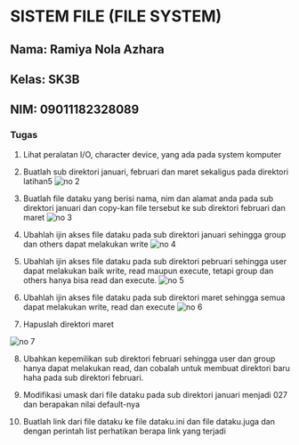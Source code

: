 # SISTEM FILE (FILE SYSTEM)


## Nama: Ramiya Nola Azhara
## Kelas: SK3B
## NIM: 09011182328089


### Tugas

1. Lihat peralatan I/O, character device, yang ada pada system komputer





2. Buatlah sub direktori januari, februari dan maret sekaligus pada direktori latihan5
   ![no 2](https://github.com/user-attachments/assets/54526b84-d841-4d21-9029-59cce3da639f)


3. Buatlah file dataku yang berisi nama, nim dan alamat anda pada sub direktori januari
dan copy-kan file tersebut ke sub direktori februari dan maret
![no 3](https://github.com/user-attachments/assets/dff0b026-fc08-4e5a-b543-a37328e09866)


4. Ubahlah ijin akses file dataku pada sub direktori januari sehingga group dan others
dapat melakukan write
![no 4](https://github.com/user-attachments/assets/ba3b7474-077e-42b3-bf4d-20ebadcf89f1)


5. Ubahlah ijin akses file dataku pada sub direktori pebruari sehingga user dapat
melakukan baik write, read maupun execute, tetapi group dan others hanya bisa read
dan execute.
![no 5](https://github.com/user-attachments/assets/3a60d0f8-8273-4e4d-a678-fca70df71ef1)



6. Ubahlah ijin akses file dataku pada sub direktori maret sehingga semua dapat
melakukan write, read dan execute
![no 6](https://github.com/user-attachments/assets/7f08a36a-dc3c-4dd5-ac1f-9bc69da791e2)


7. Hapuslah direktori maret

![no 7](https://github.com/user-attachments/assets/c1f9d4b4-2f34-4513-b01d-5be5191a9754)


8. Ubahkan kepemilikan sub direktori februari sehingga user dan group hanya dapat
melakukan read, dan cobalah untuk membuat direktori baru haha pada sub direktori
februari.


9. Modifikasi umask dari file dataku pada sub direktori januari menjadi 027 dan berapakan
nilai default-nya


10. Buatlah link dari file dataku ke file dataku.ini dan file dataku.juga dan dengan perintah
list perhatikan berapa link yang terjadi 
